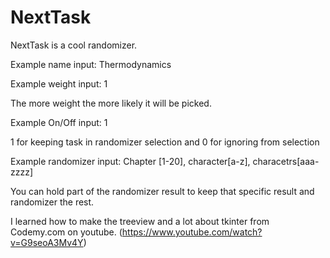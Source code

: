 # NextTask
NextTask is a cool randomizer.

Example name input: Thermodynamics

Example weight input: 1

The more weight the more likely it will be picked.

Example On/Off input: 1

1 for keeping task in randomizer selection and 0 for ignoring from selection

Example randomizer input: Chapter [1-20], character[a-z], characetrs[aaa-zzzz]

You can hold part of the randomizer result to keep that specific result and randomizer the rest.

I learned how to make the treeview and a lot about tkinter from Codemy.com on youtube. (https://www.youtube.com/watch?v=G9seoA3Mv4Y)
